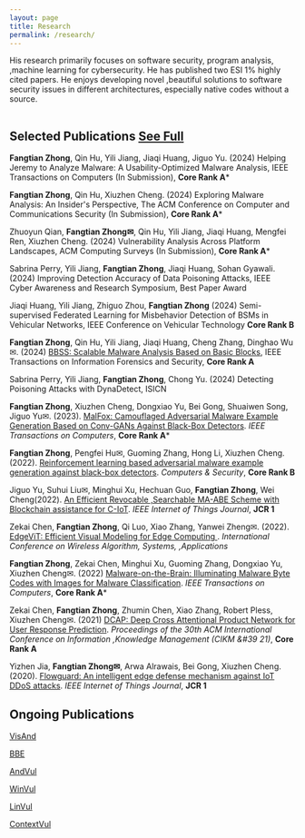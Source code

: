 ```yaml
---
layout: page
title: Research
permalink: /research/
---
```


His research primarily focuses on software security, program analysis, ,machine learning for cybersecurity. He has published two ESI 1% highly cited papers. He enjoys developing novel ,beautiful solutions to software security issues in different architectures, especially native codes without a source. 
<hr style="clear:both;visibility: hidden;" />


## Selected Publications [See Full](https://scholar.google.com.hk/citations?user=byrWN40AAAAJ&hl=zh-CN&oi=ao)

**Fangtian Zhong**, Qin Hu, Yili Jiang, Jiaqi Huang, Jiguo Yu. (2024) Helping Jeremy to Analyze Malware: A Usability-Optimized Malware Analysis, IEEE Transactions on Computers (In Submission), **Core Rank A***

**Fangtian Zhong**, Qin Hu, Xiuzhen Cheng. (2024) Exploring Malware Analysis: An Insider's Perspective, The ACM Conference on Computer and Communications Security (In Submission), **Core Rank A***

Zhuoyun Qian, **Fangtian Zhong✉**, Qin Hu, Yili Jiang, Jiaqi Huang, Mengfei Ren, Xiuzhen Cheng. (2024) Vulnerability Analysis Across Platform Landscapes, ACM Computing Surveys (In Submission), **Core Rank A***

Sabrina Perry, Yili Jiang, **Fangtian Zhong**, Jiaqi Huang, Sohan Gyawali. (2024) Improving Detection Accuracy of Data Poisoning Attacks, IEEE Cyber Awareness and Research Symposium, Best Paper Award

Jiaqi Huang, Yili Jiang, Zhiguo Zhou, **Fangtian Zhong** (2024) Semi-supervised Federated Learning for Misbehavior Detection of BSMs in Vehicular Networks, IEEE Conference on Vehicular Technology **Core Rank B**

**Fangtian Zhong**, Qin Hu, Yili Jiang, Jiaqi Huang, Cheng Zhang, Dinghao Wu✉. (2024) [BBSS: Scalable Malware Analysis Based on Basic Blocks](https://ieeexplore.ieee.org/document/10609414?source=authoralert), IEEE Transactions on Information Forensics and Security, **Core Rank A**

Sabrina Perry, Yili Jiang, **Fangtian Zhong**, Chong Yu. (2024) Detecting Poisoning Attacks with DynaDetect, ISICN

**Fangtian Zhong**, Xiuzhen Cheng, Dongxiao Yu, Bei Gong, Shuaiwen Song, Jiguo Yu✉. (2023). [MalFox: Camouflaged Adversarial Malware Example Generation Based on Conv-GANs Against Black-Box Detectors](https://ieeexplore.ieee.org/abstract/document/10017127/). *IEEE Transactions on Computers*, **Core Rank A***

**Fangtian Zhong**, Pengfei Hu✉, Guoming Zhang, Hong Li, Xiuzhen Cheng. (2022). [Reinforcement learning based adversarial malware example generation against black-box detectors](https://ieeexplore.ieee.org/abstract/document/9090824). *Computers & Security*, **Core Rank B**

Jiguo Yu,  Suhui Liu✉, Minghui Xu, Hechuan Guo, **Fangtian Zhong**, Wei Cheng(2022). [An Efficient Revocable ,Searchable MA-ABE Scheme with Blockchain assistance for C-IoT](https://ieeexplore.ieee.org/abstract/document/9920181). *IEEE Internet of Things Journal*,  **JCR 1**

Zekai Chen, **Fangtian Zhong**, Qi Luo, Xiao Zhang, Yanwei Zheng✉. (2022). [EdgeViT: Efficient Visual Modeling for Edge Computing
](https://link.springer.com/chapter/10.1007/978-3-031-19211-1_33). *International Conference on Wireless Algorithm, Systems, ,Applications* 

**Fangtian Zhong**, Zekai Chen, Minghui Xu, Guoming Zhang, Dongxiao Yu, Xiuzhen Cheng✉. (2022) [Malware-on-the-Brain: Illuminating Malware Byte Codes with Images for Malware Classification](https://ieeexplore.ieee.org/abstract/document/9737370). *IEEE Transactions on Computers*, **Core Rank A***

Zekai Chen, **Fangtian Zhong**, Zhumin Chen, Xiao Zhang, Robert Pless, Xiuzhen Cheng✉. (2021) [DCAP: Deep Cross Attentional Product Network for User Response Prediction](https://dl.acm.org/doi/abs/10.1145/3459637.3482246). *Proceedings of the 30th ACM International Conference on Information ,Knowledge Management (CIKM &#39 21)*,  **Core Rank A**

Yizhen Jia, **Fangtian Zhong✉**, Arwa Alrawais, Bei Gong, Xiuzhen Cheng. (2020). [Flowguard: An intelligent edge defense mechanism against IoT DDoS attacks](https://ieeexplore.ieee.org/abstract/document/9090824). *IEEE Internet of Things Journal*, **JCR 1**


## Ongoing Publications

[VisAnd]()

[BBE]()   

[AndVul]()

[WinVul]()

[LinVul]() 

[ContextVul]()
